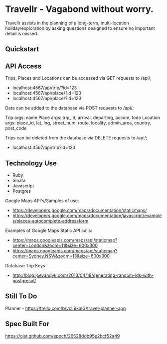 Travellr - Vagabond without worry.
==================================

Travellr assists in the planning of a long-term, multi-location holiday/exploration by asking questions designed to ensure no important detail is missed.

Quickstart
----------

API Access
----------

Trips, Places and Locations can be accessed via GET requests to /api/;

* localhost:4567/api/trip/?id=123
* localhost:4567/api/place/?id=123
* localhost:4567/api/place/?id=123

Data can be added to the database via POST requests to /api/;

Trip args: name
Place args: trip_id, arrival, departing, accom, todo
Location args: place_id, lat, lng, street_num, route, locality, admin_area, country, post_code

Trips can be deleted from the database via DELETE requests to /api/;

* localhost:4567/api/trip?id=123

Technology Use
--------------

* Ruby
* Sinata
* Javascript
* Postgres

Google Maps API's/Samples of use:

* https://developers.google.com/maps/documentation/staticmaps/
* https://developers.google.com/maps/documentation/javascript/examples/places-autocomplete-addressform

Examples of Google Maps Static API calls:

* https://maps.googleapis.com/maps/api/staticmap?center=London&zoom=11&size=600x300
* https://maps.googleapis.com/maps/api/staticmap?center=Sydney,NSW&zoom=13&size=600x300

Database Trip Keys

* http://blog.joevandyk.com/2013/04/18/generating-random-ids-with-postgresql/

Still To Do
-----------

Planner - https://trello.com/b/vcL9kalG/travel-planner-app

Spec Built For
--------------
https://gist.github.com/epoch/26528ddb95e2bcf52a49
